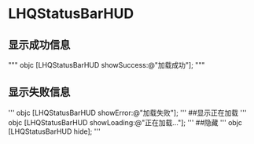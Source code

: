 # LHQStatusBarHUD
## 显示成功信息
"""
objc
 [LHQStatusBarHUD showSuccess:@"加载成功"];
"""
## 显示失败信息
'''
objc
 [LHQStatusBarHUD showError:@"加载失败"];
'''
##显示正在加载
'''
objc
[LHQStatusBarHUD showLoading:@"正在加载..."];
'''
##隐藏
'''
objc
[LHQStatusBarHUD hide];
'''

